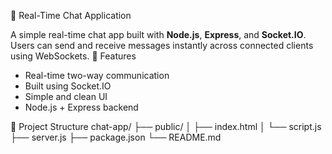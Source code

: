 💬 Real-Time Chat Application

A simple real-time chat app built with **Node.js**, **Express**, and **Socket.IO**. Users can send and receive messages instantly across connected clients using WebSockets.
 🚀 Features
- Real-time two-way communication
- Built using Socket.IO
- Simple and clean UI
- Node.js + Express backend

 📁 Project Structure
chat-app/
├── public/
│ ├── index.html
│ └── script.js
├── server.js
├── package.json
└── README.md
